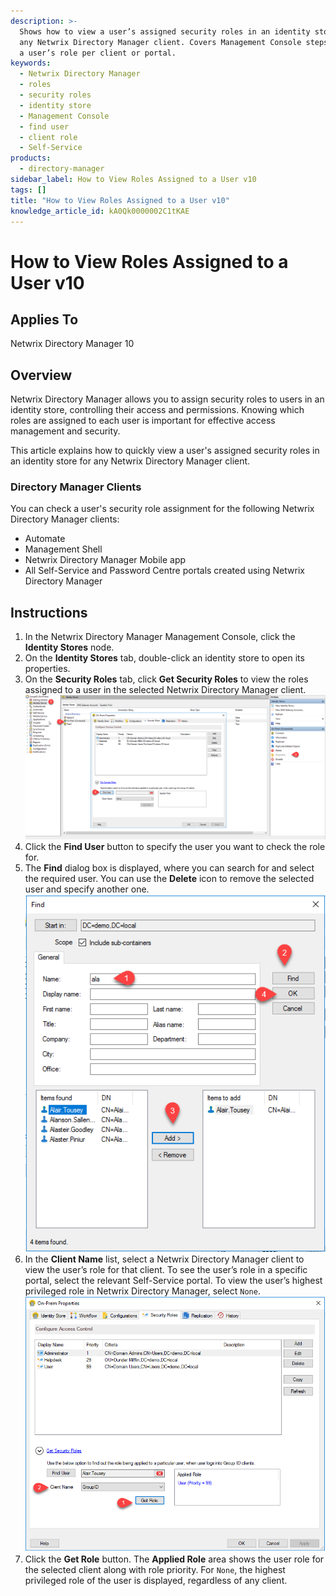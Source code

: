 ```yaml
---
description: >-
  Shows how to view a user’s assigned security roles in an identity store for
  any Netwrix Directory Manager client. Covers Management Console steps to find
  a user’s role per client or portal.
keywords:
  - Netwrix Directory Manager
  - roles
  - security roles
  - identity store
  - Management Console
  - find user
  - client role
  - Self-Service
products:
  - directory-manager
sidebar_label: How to View Roles Assigned to a User v10
tags: []
title: "How to View Roles Assigned to a User v10"
knowledge_article_id: kA0Qk0000002C1tKAE
---
```


# How to View Roles Assigned to a User v10

## Applies To
Netwrix Directory Manager 10

## Overview
Netwrix Directory Manager allows you to assign security roles to users in an identity store, controlling their access and permissions. Knowing which roles are assigned to each user is important for effective access management and security.

This article explains how to quickly view a user's assigned security roles in an identity store for any Netwrix Directory Manager client.

### Directory Manager Clients
You can check a user's security role assignment for the following Netwrix Directory Manager clients:

- Automate
- Management Shell
- Netwrix Directory Manager Mobile app
- All Self-Service and Password Centre portals created using Netwrix Directory Manager

## Instructions
1. In the Netwrix Directory Manager Management Console, click the **Identity Stores** node.
2. On the **Identity Stores** tab, double-click an identity store to open its properties.
3. On the **Security Roles** tab, click **Get Security Roles** to view the roles assigned to a user in the selected Netwrix Directory Manager client.  
   ![Security Roles tab in Identity Store properties](images/ka0Qk000000Du9F_0EMQk00000BQXBk.png)
4. Click the **Find User** button to specify the user you want to check the role for.
5. The **Find** dialog box is displayed, where you can search for and select the required user. You can use the **Delete** icon to remove the selected user and specify another one.  
   ![Find dialog box for selecting a user](images/ka0Qk000000Du9F_0EMQk00000BQZYT.png)
6. In the **Client Name** list, select a Netwrix Directory Manager client to view the user’s role for that client. To see the user’s role in a specific portal, select the relevant Self-Service portal. To view the user’s highest privileged role in Netwrix Directory Manager, select `None`.  
   ![Client Name list for selecting Directory Manager client](images/ka0Qk000000Du9F_0EMQk00000BQZmz.png)
7. Click the **Get Role** button. The **Applied Role** area shows the user role for the selected client along with role priority. For `None`, the highest privileged role of the user is displayed, regardless of any client.
